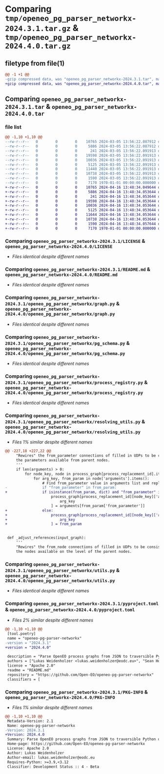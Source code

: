 # Comparing `tmp/openeo_pg_parser_networkx-2024.3.1.tar.gz` & `tmp/openeo_pg_parser_networkx-2024.4.0.tar.gz`

## filetype from file(1)

```diff
@@ -1 +1 @@
-gzip compressed data, was "openeo_pg_parser_networkx-2024.3.1.tar", max compression
+gzip compressed data, was "openeo_pg_parser_networkx-2024.4.0.tar", max compression
```

## Comparing `openeo_pg_parser_networkx-2024.3.1.tar` & `openeo_pg_parser_networkx-2024.4.0.tar`

### file list

```diff
@@ -1,10 +1,10 @@
--rw-r--r--   0        0        0    10765 2024-03-05 13:56:22.087912 openeo_pg_parser_networkx-2024.3.1/LICENSE
--rw-r--r--   0        0        0     5886 2024-03-05 13:56:22.087912 openeo_pg_parser_networkx-2024.3.1/README.md
--rw-r--r--   0        0        0      241 2024-03-05 13:56:22.091913 openeo_pg_parser_networkx-2024.3.1/openeo_pg_parser_networkx/__init__.py
--rw-r--r--   0        0        0    19598 2024-03-05 13:56:22.091913 openeo_pg_parser_networkx-2024.3.1/openeo_pg_parser_networkx/graph.py
--rw-r--r--   0        0        0    10036 2024-03-05 13:56:22.091913 openeo_pg_parser_networkx-2024.3.1/openeo_pg_parser_networkx/pg_schema.py
--rw-r--r--   0        0        0     5125 2024-03-05 13:56:22.091913 openeo_pg_parser_networkx-2024.3.1/openeo_pg_parser_networkx/process_registry.py
--rw-r--r--   0        0        0    11440 2024-03-05 13:56:22.091913 openeo_pg_parser_networkx-2024.3.1/openeo_pg_parser_networkx/resolving_utils.py
--rw-r--r--   0        0        0    10738 2024-03-05 13:56:22.091913 openeo_pg_parser_networkx-2024.3.1/openeo_pg_parser_networkx/utils.py
--rw-r--r--   0        0        0     1590 2024-03-05 13:56:22.091913 openeo_pg_parser_networkx-2024.3.1/pyproject.toml
--rw-r--r--   0        0        0     7170 1970-01-01 00:00:00.000000 openeo_pg_parser_networkx-2024.3.1/PKG-INFO
+-rw-r--r--   0        0        0    10765 2024-04-16 13:48:34.049644 openeo_pg_parser_networkx-2024.4.0/LICENSE
+-rw-r--r--   0        0        0     5886 2024-04-16 13:48:34.053644 openeo_pg_parser_networkx-2024.4.0/README.md
+-rw-r--r--   0        0        0      241 2024-04-16 13:48:34.053644 openeo_pg_parser_networkx-2024.4.0/openeo_pg_parser_networkx/__init__.py
+-rw-r--r--   0        0        0    19598 2024-04-16 13:48:34.053644 openeo_pg_parser_networkx-2024.4.0/openeo_pg_parser_networkx/graph.py
+-rw-r--r--   0        0        0    10036 2024-04-16 13:48:34.053644 openeo_pg_parser_networkx-2024.4.0/openeo_pg_parser_networkx/pg_schema.py
+-rw-r--r--   0        0        0     5125 2024-04-16 13:48:34.053644 openeo_pg_parser_networkx-2024.4.0/openeo_pg_parser_networkx/process_registry.py
+-rw-r--r--   0        0        0    11644 2024-04-16 13:48:34.053644 openeo_pg_parser_networkx-2024.4.0/openeo_pg_parser_networkx/resolving_utils.py
+-rw-r--r--   0        0        0    10738 2024-04-16 13:48:34.053644 openeo_pg_parser_networkx-2024.4.0/openeo_pg_parser_networkx/utils.py
+-rw-r--r--   0        0        0     1590 2024-04-16 13:48:34.057644 openeo_pg_parser_networkx-2024.4.0/pyproject.toml
+-rw-r--r--   0        0        0     7170 1970-01-01 00:00:00.000000 openeo_pg_parser_networkx-2024.4.0/PKG-INFO
```

### Comparing `openeo_pg_parser_networkx-2024.3.1/LICENSE` & `openeo_pg_parser_networkx-2024.4.0/LICENSE`

 * *Files identical despite different names*

### Comparing `openeo_pg_parser_networkx-2024.3.1/README.md` & `openeo_pg_parser_networkx-2024.4.0/README.md`

 * *Files identical despite different names*

### Comparing `openeo_pg_parser_networkx-2024.3.1/openeo_pg_parser_networkx/graph.py` & `openeo_pg_parser_networkx-2024.4.0/openeo_pg_parser_networkx/graph.py`

 * *Files identical despite different names*

### Comparing `openeo_pg_parser_networkx-2024.3.1/openeo_pg_parser_networkx/pg_schema.py` & `openeo_pg_parser_networkx-2024.4.0/openeo_pg_parser_networkx/pg_schema.py`

 * *Files identical despite different names*

### Comparing `openeo_pg_parser_networkx-2024.3.1/openeo_pg_parser_networkx/process_registry.py` & `openeo_pg_parser_networkx-2024.4.0/openeo_pg_parser_networkx/process_registry.py`

 * *Files identical despite different names*

### Comparing `openeo_pg_parser_networkx-2024.3.1/openeo_pg_parser_networkx/resolving_utils.py` & `openeo_pg_parser_networkx-2024.4.0/openeo_pg_parser_networkx/resolving_utils.py`

 * *Files 1% similar despite different names*

```diff
@@ -227,18 +227,22 @@
     "Rewires" the from_parameter connections of filled in UDPs to be consistent with
     the parameters available from parent nodes.
     '''
     if len(arguments) > 0:
         for node_key, node in process_graph[process_replacement_id].items():
             for arg_key, from_param in node['arguments'].items():
                 # Find from_parameter value in arguments list and replace with arguments[from_parameter value] value
-                if "from_parameter" in from_param:
+                if isinstance(from_param, dict) and "from_parameter" in from_param:
                     process_graph[process_replacement_id][node_key]['arguments'][
                         arg_key
                     ] = arguments[from_param['from_parameter']]
+                else:
+                    process_graph[process_replacement_id][node_key]['arguments'][
+                        arg_key
+                    ] = from_param
 
 
 def _adjust_references(input_graph):
     '''
     "Rewires" the from_node connections of filled in UDPs to be consistent with
     the nodes available on the level of the parent nodes.
```

### Comparing `openeo_pg_parser_networkx-2024.3.1/openeo_pg_parser_networkx/utils.py` & `openeo_pg_parser_networkx-2024.4.0/openeo_pg_parser_networkx/utils.py`

 * *Files identical despite different names*

### Comparing `openeo_pg_parser_networkx-2024.3.1/pyproject.toml` & `openeo_pg_parser_networkx-2024.4.0/pyproject.toml`

 * *Files 2% similar despite different names*

```diff
@@ -1,10 +1,10 @@
 [tool.poetry]
 name = "openeo-pg-parser-networkx"
-version = "2024.3.1"
+version = "2024.4.0"
 
 description = "Parse OpenEO process graphs from JSON to traversible Python objects."
 authors = ["Lukas Weidenholzer <lukas.weidenholzer@eodc.eu>", "Sean Hoyal <sean.hoyal@eodc.eu>", "Valentina Hutter <valentina.hutter@eodc.eu>", "Gerald Irsiegler <gerald.irsiegler@eodc.eu>"]
 license = "Apache 2.0"
 readme = "README.md"
 repository = "https://github.com/Open-EO/openeo-pg-parser-networkx"
 classifiers = [
```

### Comparing `openeo_pg_parser_networkx-2024.3.1/PKG-INFO` & `openeo_pg_parser_networkx-2024.4.0/PKG-INFO`

 * *Files 1% similar despite different names*

```diff
@@ -1,10 +1,10 @@
 Metadata-Version: 2.1
 Name: openeo-pg-parser-networkx
-Version: 2024.3.1
+Version: 2024.4.0
 Summary: Parse OpenEO process graphs from JSON to traversible Python objects.
 Home-page: https://github.com/Open-EO/openeo-pg-parser-networkx
 License: Apache 2.0
 Author: Lukas Weidenholzer
 Author-email: lukas.weidenholzer@eodc.eu
 Requires-Python: >=3.9,<3.12
 Classifier: Development Status :: 4 - Beta
```

